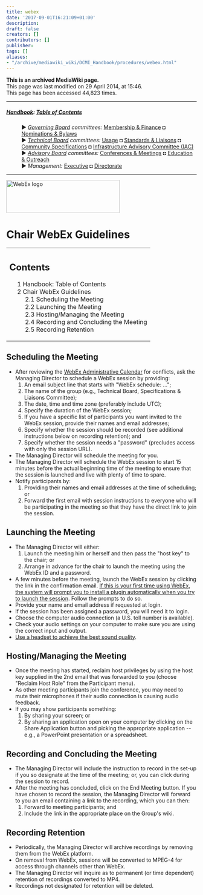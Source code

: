 ```yaml
---
title: webex
date: '2017-09-01T16:21:09+01:00'
description: 
draft: false
creators: []
contributors: []
publisher: 
tags: []
aliases:
- "/archive/mediawiki_wiki/DCMI_Handbook/procedures/webex.html"
---
```


 **This is an archived MediaWiki page.**  
This page was last modified on 29 April 2014, at 15:46.  
This page has been accessed 44,823 times.

* * *

##### [Handbook](/archive/mediawiki_wiki/DCMI_Handbook "DCMI Handbook"): [Table of Contents](/archive/mediawiki_wiki/DCMI_Handbook/ "DCMI Handbook") 
<dl>
<dd> ► <i><a href="/mediawiki_wiki/DCMI_Governing_Board.md" title="DCMI Governing Board">Governing Board</a> committees:</i> <a href="/mediawiki_wiki/DCMI_Governing_Board/finance.md" title="DCMI Governing Board/finance">Membership &amp; Finance</a> ◘ <a href="/mediawiki_wiki/DCMI_Governing_Board/nominations.md" title="DCMI Governing Board/nominations">Nominations &amp; Bylaws</a> 
</dd>
<dd> ► <i><a href="/mediawiki_wiki/DCMI_Technical_Board.md" title="DCMI Technical Board">Technical Board</a> committees:</i> <a href="/mediawiki_wiki/DCMI_Technical_Board/usage.md" title="DCMI Technical Board/usage">Usage</a> ◘ <a href="/mediawiki_wiki/DCMI_Technical_Board/standards.md" title="DCMI Technical Board/standards">Standards &amp; Liaisons</a> ◘ <a href="/mediawiki_wiki/DCMI_Technical_Board/specifications.md" title="DCMI Technical Board/specifications">Community Specifications</a> ◘ <a href="/mediawiki_wiki/DCMI_Technical_Board/infrastructure.md" title="DCMI Technical Board/infrastructure">Infrastructure Advisory Committee (IAC)</a>
</dd>
<dd> ► <i><a href="/mediawiki_wiki/DCMI_Advisory_Board.md" title="DCMI Advisory Board">Advisory Board</a> committees:</i> <a href="/mediawiki_wiki/DCMI_Advisory_Board/meetings.md" title="DCMI Advisory Board/meetings">Conferences &amp; Meetings</a> ◘ <a href="/mediawiki_wiki/DCMI_Advisory_Board/documentation.md" title="DCMI Advisory Board/documentation">Education &amp; Outreach</a>
</dd>
<dd> ► <i>Management:</i> <a href="/mediawiki_wiki/Exec_Committee.md" title="Exec Committee">Executive</a> ◘ <a href="/mediawiki_wiki/Exec_Committee/directorate.md" title="Exec Committee/directorate">Directorate</a>
</dd>
</dl>

* * *

[<img alt="WebEx logo" src="/archive/mediawiki_wiki/images/Webex.jpg" width="300" height="87">](/archive/mediawiki_wiki/images/Webex.jpg "WebEx logo")

# Chair WebEx Guidelines 
<table id="toc" class="toc">
  <tr>
    <td>
      <div id="toctitle">
        <h2>Contents</h2>
      </div>
      <ul>
        <li class="toclevel-1"><a href="#Handbook:_Table_of_Contents"><span class="tocnumber">1</span> <span class="toctext">Handbook: Table of Contents</span></a></li>
        <li class="toclevel-1 tocsection-1">
          <a href="#Chair_WebEx_Guidelines"><span class="tocnumber">2</span> <span class="toctext">Chair WebEx Guidelines</span></a>
          <ul>
            <li class="toclevel-2 tocsection-2"><a href="#Scheduling_the_Meeting"><span class="tocnumber">2.1</span> <span class="toctext">Scheduling the Meeting</span></a></li>
            <li class="toclevel-2 tocsection-3"><a href="#Launching_the_Meeting"><span class="tocnumber">2.2</span> <span class="toctext">Launching the Meeting</span></a></li>
            <li class="toclevel-2 tocsection-4"><a href="#Hosting.2FManaging_the_Meeting"><span class="tocnumber">2.3</span> <span class="toctext">Hosting/Managing the Meeting</span></a></li>
            <li class="toclevel-2 tocsection-5"><a href="#Recording_and_Concluding_the_Meeting"><span class="tocnumber">2.4</span> <span class="toctext">Recording and Concluding the Meeting</span></a></li>
            <li class="toclevel-2 tocsection-6"><a href="#Recording_Retention"><span class="tocnumber">2.5</span> <span class="toctext">Recording Retention</span></a></li>
          </ul>
        </li>
      </ul>
    </td>
  </tr>
</table>


## Scheduling the Meeting 

- After reviewing the [WebEx Administrative Calendar](https://www.google.com/calendar/embed?title=DCMI%20WebEx%20Calendar&height=600&wkst=2&bgcolor=%23ff6600&src=99h1apmg3h74clla4ufl6a009g%40group.calendar.google.com&color=%23853104&ctz=America%2FNew_York) for conflicts, ask the Managing Director to schedule a WebEx session by providing:
  1. An email subject line that starts with "WebEx schedule: ...";
  2. The name of the group (e.g., Technical Board, Specifications & Liaisons Committee);
  3. The date, time and time zone (preferably include UTC);
  4. Specify the duration of the WebEx session;
  5. If you have a specific list of participants you want invited to the WebEx session, provide their names and email addresses;
  6. Specify whether the session should be recorded (see additional instructions below on recording retention); and
  7. Specify whether the session needs a "password" (precludes access with only the session URL).
- The Managing Director will schedule the meeting for you.
- The Managing Director will schedule the WebEx session to start 15 minutes before the actual beginning time of the meeting to ensure that the session is launched and live with plenty of time to spare.
- Notify participants by:
  1. Providing their names and email addresses at the time of scheduling; or
  2. Forward the first email with session instructions to everyone who will be participating in the meeting so that they have the direct link to join the session.

## Launching the Meeting 

- The Managing Director will either:
  1. Launch the meeting him or herself and then pass the "host key" to the chair; or
  2. Arrange in advance for the chair to launch the meeting using the WebEx ID and a password.
- A few minutes before the meeting, launch the WebEx session by clicking the link in the confirmation email. <u>If this is your first time using WebEx, the system will prompt you to install a plugin automatically when you try to launch the session</u>. Follow the prompts to do so.
- Provide your name and email address if requested at login.
- If the session has been assigned a password, you will need it to login.
- Choose the computer audio connection (a U.S. toll number is available). 
- Check your audio settings on your computer to make sure you are using the correct input and output.
- <u>Use a headset to achieve the best sound quality</u>.

## Hosting/Managing the Meeting 

- Once the meeting has started, reclaim host privileges by using the host key supplied in the 2nd email that was forwarded to you (choose "Reclaim Host Role" from the Participant menu).
- As other meeting participants join the conference, you may need to mute their microphones if their audio connection is causing audio feedback.
- If you may show participants something:
  1. By sharing your screen; or
  2. By sharing an application open on your computer by clicking on the Share Application button and picking the appropriate application --e.g., a PowerPoint presentation or a spreadsheet.

## Recording and Concluding the Meeting 

- The Managing Director will include the instruction to record in the set-up if you so designate at the time of the meeting; or, you can click during the session to record.
- After the meeting has concluded, click on the End Meeting button. If you have chosen to record the session, the Managing Director will forward to you an email containing a link to the recording, which you can then:
  1. Forward to meeting participants; and
  2. Include the link in the appropriate place on the Group's wiki.

## Recording Retention 

- Periodically, the Managing Director will archive recordings by removing them from the WebEx platform.
- On removal from WebEx, sessions will be converted to MPEG-4 for access through channels other than WebEx. 
- The Managing Director will inquire as to permanent (or time dependent) retention of recordings converted to MP4. 
- Recordings not designated for retention will be deleted.

